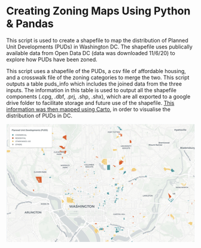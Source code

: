 # Creating Zoning Maps Using Python & Pandas

This script is used to create a shapefile to map the distribution of Planned Unit Developments (PUDs) in Washington DC. The shapefile uses publically available data from Open Data DC (data was downloaded 11/6/20) to explore how PUDs have been zoned. 

This script uses a shapefile of the PUDs, a csv file of affordable housing, and a crosswalk file of the zoning categories to merge the two. This script outputs a table puds_info which includes the joined data from the three inputs. The information in this table is used to output all the shapefile components (.cpg, .dbf, .prj, .shp, .shx), which are all exported to a google drive folder to facilitate storage and future use of the shapefile. [This information was then mapped using Carto](https://annabebbington.carto.com/builder/52683599-68fc-4d88-8ad9-0e31e243d1cd/embed?state=%7B%22map%22%3A%7B%22ne%22%3A%5B38.82043438913452%2C-77.24574476480485%5D%2C%22sw%22%3A%5B39.01249821464344%2C-76.8804493546486%5D%2C%22center%22%3A%5B38.91653127795355%2C-77.06309705972673%5D%2C%22zoom%22%3A12%7D%2C%22widgets%22%3A%7B%22782266ab-5cb6-4f5d-b58b-7d1512262950%22%3A%7B%22collapsed%22%3Atrue%7D%7D%7D), in order to visualise the distribution of PUDs in DC. 

![map](PUDsMap.png)

